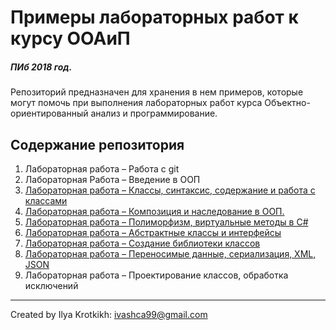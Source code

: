 # Примеры лабораторных работ к курсу ООАиП 
##### ПИб 2018 год. 
Репозиторий предназначен для хранения в нем примеров, которые могут помочь при выполнения лабораторных работ курса Объектно-ориентированный анализ и программирование.

## Содержание репозитория

1. Лабораторная работа – Работа с git
2. Лабораторная Работа – Введение в ООП
3. [Лабораторная работа – Классы, синтаксис, содержание и работа с классами](Examples/Lab_3 "Перейти к примеру")
4. [Лабораторная работа – Композиция и наследование в ООП.](Examples/Lab_4-5 "Перейти к примеру")
5. [Лабораторная работа – Полиморфизм, виртуальные методы в С#](Examples/Lab_4-5 "Перейти к примеру")
6. [Лабораторная работа – Абстрактные классы и интерфейсы](Examples/Lab_6 "Перейти к примеру")
7. [Лабораторная работа – Создание библиотеки классов](Examples/Lab_7 "Перейти к примеру")
8. [Лабораторная работа – Переносимые данные, сериализация, XML, JSON](Examples/Lab_8 "Перейти к примеру")
9. Лабораторная работа – Проектирование классов, обработка исключений

___
Created by Ilya Krotkikh: ivashca99@gmail.com